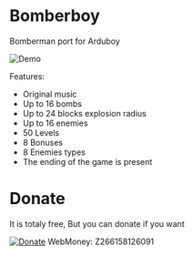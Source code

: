 # Bomberboy
Bomberman port for Arduboy

![Demo](Images/demo.gif)

Features:
- Original music
- Up to 16 bombs
- Up to 24 blocks explosion radius
- Up to 16 enemies
- 50 Levels
- 8 Bonuses
- 8 Enemies types
- The ending of the game is present

# Donate
It is totaly free, But you can donate if you want

[![Donate](https://img.shields.io/badge/Donate-PayPal-green.svg)](evgenykzz2@gmail.com)
WebMoney: Z266158126091